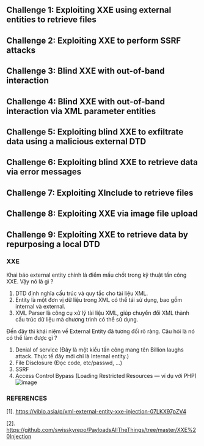 ## Challenge 1: Exploiting XXE using external entities to retrieve files
## Challenge 2: Exploiting XXE to perform SSRF attacks
## Challenge 3: Blind XXE with out-of-band interaction
## Challenge 4: Blind XXE with out-of-band interaction via XML parameter entities
## Challenge 5: Exploiting blind XXE to exfiltrate data using a malicious external DTD
## Challenge 6: Exploiting blind XXE to retrieve data via error messages
## Challenge 7: Exploiting XInclude to retrieve files
## Challenge 8: Exploiting XXE via image file upload
## Challenge 9: Exploiting XXE to retrieve data by repurposing a local DTD
### XXE
Khai báo external entity chính là điểm mấu chốt trong kỹ thuật tấn công XXE. Vậy nó là gì ?

1. DTD định nghĩa cấu trúc và quy tắc cho tài liệu XML.
2. Entity là một đơn vị dữ liệu trong XML có thể tái sử dụng, bao gồm internal và external.
3. XML Parser là công cụ xử lý tài liệu XML, giúp chuyển đổi XML thành cấu trúc dữ liệu mà chương trình có thể sử dụng.

Đến đây thì khái niệm về External Entity đã tương đối rõ ràng. Câu hỏi là nó có thể làm được gì ?

1. Denial of service (Đây là một kiểu tấn công mang tên Billion laughs attack. Thực tế đây mới chỉ là Internal entity.)
2. File Disclosure (Đọc code, etc/passwd, ...)
3. SSRF
4. Access Control Bypass (Loading Restricted Resources — ví dụ với PHP)
   ![image](https://github.com/user-attachments/assets/a194df40-df81-492b-8e5a-64f5297b9e30)
### REFERENCES
[1]. https://viblo.asia/p/xml-external-entity-xxe-injection-07LKX97pZV4

[2]. https://github.com/swisskyrepo/PayloadsAllTheThings/tree/master/XXE%20Injection
